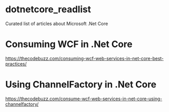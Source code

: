 # dotnetcore_readlist
Curated list of articles about Microsoft .Net Core

# Consuming WCF in .Net Core
https://thecodebuzz.com/consuming-wcf-web-services-in-net-core-best-practices/

# Using ChannelFactory in .Net Core
https://thecodebuzz.com/consume-wcf-web-services-in-net-core-using-channelfactory/
